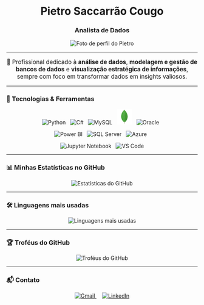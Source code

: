 <h1 align="center">Pietro Saccarrão Cougo</h1>
<h3 align="center">Analista de Dados</h3>

<p align="center">
  <img src="https://github.com/Pietrosaka.png" width="150" alt="Foto de perfil do Pietro" />
</p>

---

<p align="center" style="max-width: 650px; font-size: 1.1em;">
🎯 Profissional dedicado à <strong>análise de dados</strong>, <strong>modelagem e gestão de bancos de dados</strong> e <strong>visualização estratégica de informações</strong>, sempre com foco em transformar dados em insights valiosos.
</p>

---

### 🚀 Tecnologias & Ferramentas

<div align="center" style="margin-top: 10px;">

  <!-- Linguagens & bancos -->
  <img src="https://cdn.jsdelivr.net/gh/devicons/devicon/icons/python/python-original.svg" height="40" alt="Python" />&nbsp;&nbsp;
  <img src="https://cdn.jsdelivr.net/gh/devicons/devicon/icons/csharp/csharp-original.svg" height="40" alt="C#" />&nbsp;&nbsp;
  <img src="https://cdn.jsdelivr.net/gh/devicons/devicon/icons/mysql/mysql-original.svg" height="40" alt="MySQL" />&nbsp;&nbsp;
  <img src="https://raw.githubusercontent.com/devicons/devicon/master/icons/mongodb/mongodb-original.svg" height="40" alt="MongoDB" />&nbsp;&nbsp;
  <img src="https://cdn.jsdelivr.net/gh/devicons/devicon/icons/oracle/oracle-original.svg" height="40" alt="Oracle" />&nbsp;&nbsp;

  <!-- Microsoft icons oficiais -->
  <img src="https://upload.wikimedia.org/wikipedia/commons/c/cf/New_Power_BI_Logo.svg" height="40" alt="Power BI" />&nbsp;&nbsp;
  <img src="https://www.svgrepo.com/show/303229/microsoft-sql-server-logo.svg" height="40" alt="SQL Server" />&nbsp;&nbsp;
  <img src="https://cdn.jsdelivr.net/gh/devicons/devicon/icons/azure/azure-original.svg" height="40" alt="Azure" />&nbsp;&nbsp;

  <!-- Outros ícones -->
  <img src="https://cdn.jsdelivr.net/gh/devicons/devicon/icons/jupyter/jupyter-original.svg" height="40" alt="Jupyter Notebook" />&nbsp;&nbsp;
  <img src="https://cdn.jsdelivr.net/gh/devicons/devicon/icons/vscode/vscode-original.svg" height="40" alt="VS Code" />

</div>

---

### 📊 Minhas Estatísticas no GitHub

<p align="center">
  <img src="https://github-readme-stats.vercel.app/api?username=Pietrosaka&show_icons=true&theme=radical&count_private=true&hide_border=true" alt="Estatísticas do GitHub" />
</p>

---

### 🛠️ Linguagens mais usadas

<p align="center">
  <img src="https://github-readme-stats.vercel.app/api/top-langs/?username=Pietrosaka&layout=compact&theme=radical&hide_border=true" alt="Linguagens mais usadas" />
</p>

---

### 🏆 Troféus do GitHub

<p align="center">
  <img src="https://github-profile-trophy.vercel.app/?username=Pietrosaka&theme=radical&no-frame=true&no-bg=true" alt="Troféus do GitHub" />
</p>

---

### 📬 Contato

<p align="center">
  <a href="mailto:pietrocougo@gmail.com" target="_blank" style="margin-right: 15px;">
    <img src="https://img.shields.io/static/v1?message=Gmail&logo=gmail&color=D14836&style=for-the-badge" height="35" alt="Gmail" />
  </a>
  <a href="https://www.linkedin.com/in/pietro-saccarrão-cougo" target="_blank">
    <img src="https://img.shields.io/static/v1?message=LinkedIn&logo=linkedin&color=0077B5&style=for-the-badge" height="35" alt="LinkedIn" />
  </a>
</p>

